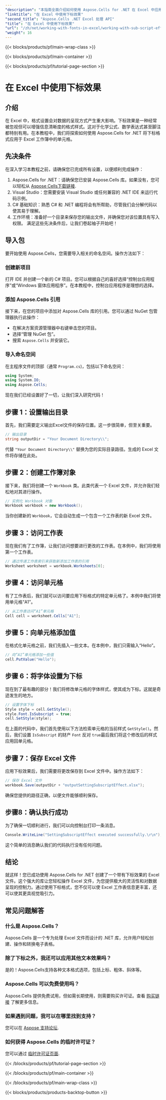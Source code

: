 ```yaml
---
"description": "本指南全面介绍如何使用 Aspose.Cells for .NET 在 Excel 中应用下标效果。包含分步说明。"
"linktitle": "在 Excel 中使用下标效果"
"second_title": "Aspose.Cells .NET Excel 处理 API"
"title": "在 Excel 中使用下标效果"
"url": "/zh/net/working-with-fonts-in-excel/working-with-sub-script-effects/"
"weight": 16
---
```


{{< blocks/products/pf/main-wrap-class >}}

{{< blocks/products/pf/main-container >}}

{{< blocks/products/pf/tutorial-page-section >}}

# 在 Excel 中使用下标效果

## 介绍
在 Excel 中，格式设置会对数据的呈现方式产生重大影响。下标效果是一种经常被忽视但可以增强信息清晰度的格式样式。这对于化学公式、数学表达式甚至脚注都特别有用。在本教程中，我们将探索如何使用 Aspose.Cells for .NET 将下标格式应用于 Excel 工作簿中的单元格。
## 先决条件
在深入学习本教程之前，请确保您已完成所有设置，以便顺利完成操作：
1. Aspose.Cells for .NET：请确保您已安装 Aspose.Cells 库。如果没有，您可以轻松从 [Aspose Cells下载链接](https://releases。aspose.com/cells/net/).
2. Visual Studio：您需要安装 Visual Studio 或任何兼容的 .NET IDE 来运行代码示例。
3. C# 基础知识：熟悉 C# 和 .NET 编程将会有所帮助，尽管我们会分解代码以使其易于理解。
4. 工作环境：准备好一个目录来保存您的输出文件，并确保您对该位置具有写入权限。
满足这些先决条件后，让我们卷起袖子开始吧！
## 导入包
要开始使用 Aspose.Cells，您需要导入相关的命名空间。操作方法如下：
### 创建新项目
打开 IDE 并创建一个新的 C# 项目。您可以根据自己的喜好选择“控制台应用程序”或“Windows 窗体应用程序”。在本教程中，控制台应用程序是理想的选择。
### 添加 Aspose.Cells 引用
接下来，在您的项目中添加对 Aspose.Cells 库的引用。您可以通过 NuGet 包管理器执行此操作：
- 在解决方案资源管理器中右键单击您的项目。
- 选择“管理 NuGet 包”。
- 搜索 `Aspose.Cells` 并安装它。
### 导入命名空间
在主程序文件的顶部（通常 `Program.cs`)，包括以下命名空间：
```csharp
using System;
using System.IO;
using Aspose.Cells;
```
现在我们已经设置好了一切，让我们深入研究代码！
## 步骤 1：设置输出目录
首先，我们需要定义输出Excel文件的保存位置。这一步很简单，但至关重要。
```csharp
// 输出目录
string outputDir = "Your Document Directory\\";
```
代替 `"Your Document Directory\\"` 替换为您的实际目录路径。生成的 Excel 文件将存储在此处。
## 步骤 2：创建工作簿对象
接下来，我们将创建一个 `Workbook` 类。此类代表一个 Excel 文件，并允许我们轻松地对其进行操作。
```csharp
// 实例化 Workbook 对象
Workbook workbook = new Workbook();
```
当你创建新的 `Workbook`，它会自动生成一个包含一个工作表的新 Excel 文件。
## 步骤 3：访问工作表
现在我们有了工作簿，让我们访问想要进行更改的工作表。在本例中，我们将使用第一个工作表。
```csharp
// 通过传递工作表索引来获取新添加工作表的引用
Worksheet worksheet = workbook.Worksheets[0];
```
## 步骤 4：访问单元格
有了工作表后，我们就可以访问要应用下标格式的特定单元格了。本例中我们将使用单元格“A1”。
```csharp
// 从工作表访问“A1”单元格
Cell cell = worksheet.Cells["A1"];
```
## 步骤 5：向单元格添加值
在格式化单元格之前，我们先插入一些文本。在本例中，我们只需输入“Hello”。
```csharp
// 向“A1”单元格添加一些值
cell.PutValue("Hello");
```
## 步骤 6：将字体设置为下标
现在到了最有趣的部分！我们将修改单元格的字体样式，使其成为下标。这就是奇迹发生的地方。
```csharp
// 设置字体下标
Style style = cell.GetStyle();
style.Font.IsSubscript = true;
cell.SetStyle(style);
```
在上面的代码中，我们首先使用以下方法检索单元格的当前样式 `GetStyle()`。然后，我们设置 `IsSubscript` 的财产 `Font` 反对 `true`最后我们将这个修改后的样式应用回单元格。
## 步骤 7：保存 Excel 文件
应用下标效果后，我们需要将更改保存到 Excel 文件中。操作方法如下：
```csharp
// 保存 Excel 文件
workbook.Save(outputDir + "outputSettingSubscriptEffect.xlsx");
```
确保您提供的路径正确，以便文件能够顺利保存。
## 步骤8：确认执行成功
为了确保一切顺利进行，我们可以向控制台打印一条消息。
```csharp
Console.WriteLine("SettingSubscriptEffect executed successfully.\r\n");
```
这个简单的消息确认我们的代码执行没有任何问题。
## 结论
就这样！您已成功使用 Aspose.Cells for .NET 创建了一个带有下标效果的 Excel 文件。这个强大的库让您轻松操作 Excel 文件，为您提供极大的灵活性和对数据呈现的控制力。通过使用下标格式，您不仅可以使 Excel 工作表信息更丰富，还可以使其更具视觉吸引力。
## 常见问题解答
### 什么是 Aspose.Cells？
Aspose.Cells 是一个专为处理 Excel 文件而设计的 .NET 库，允许用户轻松创建、操作和转换电子表格。
### 除了下标之外，我还可以应用其他文本效果吗？
是的！Aspose.Cells支持各种文本格式选项，包括上标、粗体、斜体等。
### Aspose.Cells 可以免费使用吗？
Aspose.Cells 提供免费试用，但如需长期使用，则需要购买许可证。查看 [购买链接](https://purchase.aspose.com/buy) 了解更多信息。
### 如果遇到问题，我可以在哪里找到支持？
您可以在 [Aspose 支持论坛](https://forum。aspose.com/c/cells/9).
### 如何获得 Aspose.Cells 的临时许可证？
您可以通过 [临时许可证页面](https://purchase。aspose.com/temporary-license/).

{{< /blocks/products/pf/tutorial-page-section >}}

{{< /blocks/products/pf/main-container >}}

{{< /blocks/products/pf/main-wrap-class >}}

{{< blocks/products/products-backtop-button >}}